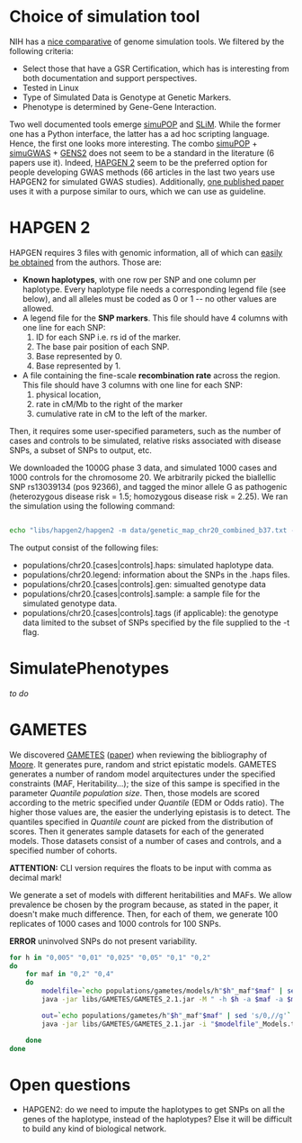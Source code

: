 # Choice of simulation tool

NIH has a [nice comparative](https://popmodels.cancercontrol.cancer.gov/gsr/search/) of genome simulation tools. We filtered by the following criteria:

* Select those that have a GSR Certification, which has is interesting from both documentation and support perspectives.
* Tested in Linux
* Type of Simulated Data is Genotype at Genetic Markers.
* Phenotype is determined by Gene-Gene Interaction.

Two well documented tools emerge [simuPOP](http://simupop.sourceforge.net) and [SLiM](https://messerlab.org/slim/). While the former one has a Python interface, the latter has a ad hoc scripting language. Hence, the first one looks more interesting. The combo [simuPOP](http://simupop.sourceforge.net) + [simuGWAS](http://simupop.sourceforge.net/Cookbook/SimuGWAS) + [GENS2](https://sourceforge.net/projects/gensim/) does not seem to be a standard in the literature (6 papers use it). Indeed, [HAPGEN 2](https://mathgen.stats.ox.ac.uk/genetics_software/hapgen/hapgen2.html) seem to be the preferred option for people developing GWAS methods (66 articles in the last two years use HAPGEN2 for simulated GWAS studies). Additionally, [one published paper](http://link.springer.com/article/10.1007/s00702-014-1341-9) uses it with a purpose similar to ours, which we can use as guideline.

# HAPGEN 2

HAPGEN requires 3 files with genomic information, all of which can [easily be obtained](https://mathgen.stats.ox.ac.uk/impute/impute_v2.html#reference) from the authors. Those are:

* **Known haplotypes**, with one row per SNP and one column per haplotype. Every haplotype file needs a corresponding legend file (see below), and all alleles must be coded as 0 or 1 -- no other values are allowed.
* A legend file for the **SNP markers**. This file should have 4 columns with one line for each SNP:
  1. ID for each SNP i.e. rs id of the marker.
  2. The base pair position of each SNP.
  3. Base represented by 0.
  4. Base represented by 1.
* A file containing the fine-scale **recombination rate** across the region. This file should have 3 columns with one line for each SNP:
  1. physical location,
  2. rate in cM/Mb to the right of the marker
  3. cumulative rate in cM to the left of the marker.

Then, it requires some user-specified parameters, such as the number of cases and controls to be simulated, relative risks associated with disease SNPs, a subset of SNPs to output, etc.

We downloaded the 1000G phase 3 data, and simulated 1000 cases and 1000 controls for the chromosome 20. We arbitrarily picked the biallellic SNP rs13039134 (pos 92366), and tagged the minor allele G as pathogenic (heterozygous disease risk = 1.5; homozygous disease risk = 2.25). We ran the simulation using the following command:

```bash

echo "libs/hapgen2/hapgen2 -m data/genetic_map_chr20_combined_b37.txt -h data/1000GP_Phase3_chr20.hap -l data/1000GP_Phase3_chr20.legend -o populations/chr20 -n 1000 1000 -dl 92366 1 1.5 2.25" | qsub -cwd -S /bin/bash -V -o o.chr20.100.txt -e e.chr20.100.txt -N hapgen.chr20

```
The output consist of the following files:

* populations/chr20.[cases|controls].haps: simulated haplotype data.
* populations/chr20.legend: information about the SNPs in the .haps files.
* populations/chr20.[cases|controls].gen: simualted genotype data
* populations/chr20.[cases|controls].sample: a sample file for the simulated genotype data.
* populations/chr20.[cases|controls].tags (if applicable): the genotype data limited to the subset of SNPs specified by the file supplied to the -t flag.

# SimulatePhenotypes

*to do*

# GAMETES

We discovered [GAMETES](https://sourceforge.net/projects/gametes/?source=navbar) ([paper](https://www.ncbi.nlm.nih.gov/pmc/articles/PMC3605108/)) when reviewing the bibliography of [Moore](https://scholar.google.fr/citations?user=mE1Te78AAAAJ&hl=en&oi=ao). It generates pure, random and strict epistatic models. GAMETES generates a number of random model arquitectures under the specified constraints (MAF, Heritability...); the size of this sampe is specified in the parameter *Quantile population size*. Then, those models are scored according to the metric specified under *Quantile* (EDM or Odds ratio). The higher those values are, the easier the underlying epistasis is to detect. The quantiles specified in *Quantile count* are picked from the distribution of scores. Then it generates sample datasets for each of the generated models. Those datasets consist of a number of cases and controls, and a specified number of cohorts.

**ATTENTION:** CLI version requires the floats to be input with comma as decimal mark!

We generate a set of models with different heritabilities and MAFs. We allow prevalence be chosen by the program because, as stated in the paper, it doesn't make much difference. Then, for each of them, we generate 100 replicates of 1000 cases and 1000 controls for 100 SNPs.

**ERROR** uninvolved SNPs do not present variability.

```bash
for h in "0,005" "0,01" "0,025" "0,05" "0,1" "0,2"
do
	for maf in "0,2" "0,4"
	do
		modelfile=`echo populations/gametes/models/h"$h"_maf"$maf" | sed 's/0,//g'`
		java -jar libs/GAMETES/GAMETES_2.1.jar -M " -h $h -a $maf -a $maf -o $modelfile" -q 10 -p 1000 -t 100000

		out=`echo populations/gametes/h"$h"_maf"$maf" | sed 's/0,//g'`
		java -jar libs/GAMETES/GAMETES_2.1.jar -i "$modelfile"_Models.txt -D " -n 0.01 -x 0.5 -a 100 -s 1000 -w 1000 -r 100 -o $out"

	done
done
```

# Open questions

* HAPGEN2: do we need to impute the haplotypes to get SNPs on all the genes of the haplotype, instead of the haplotypes? Else it will be difficult to build any kind of biological network.
